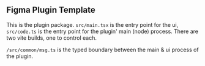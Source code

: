 ## Figma Plugin Template

This is the plugin package. `src/main.tsx` is the entry point for the ui, `src/code.ts` is the entry point for the plugin' main (node) process. There are two vite builds, one to control each.

`/src/common/msg.ts` is the typed boundary between the main & ui process of the plugin.
